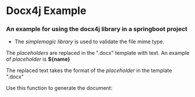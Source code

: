 # Docx4j Example

### An example for using the docx4j library in a springboot project


- The *simplemagic library* is used to validate the file mime type.

The *placeholders* are replaced in the ".docx" template with text. An example of *placeholder* 
is **${name}**

The replaced text takes the format of the *placeholder* in the template ".docx"

Use this function to generate the document:








